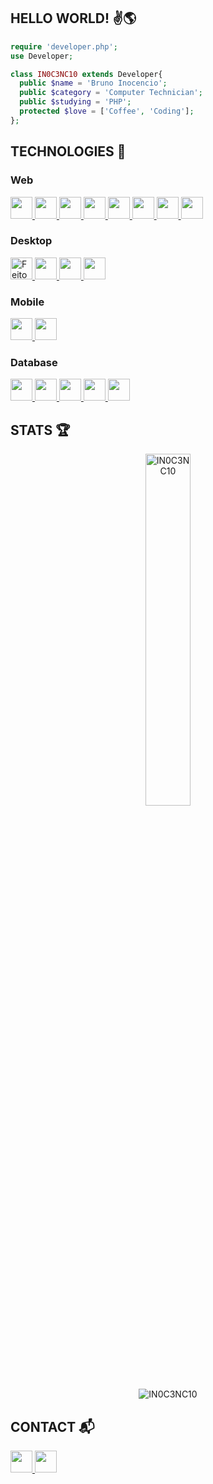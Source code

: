 ## **HELLO WORLD!** :v::earth_americas:
```php
require 'developer.php';
use Developer;

class IN0C3NC10 extends Developer{
  public $name = 'Bruno Inocencio';
  public $category = 'Computer Technician';
  public $studying = 'PHP';
  protected $love = ['Coffee', 'Coding'];
};
```


## **TECHNOLOGIES** :iphone:
### **Web**
<p align="left">
  <a href="#">
    <!-- HTML5 -->
    <img height="35" src="https://img.shields.io/badge/HTML-000000?style=for-the-badge&logo=html5&logoColor=E34F26">
    <!-- CSS3 -->
    <img height="35" src="https://img.shields.io/badge/CSS-000000?&style=for-the-badge&logo=css3&logoColor=00599C">
    <!-- Javascript -->
    <img height="35" src="https://img.shields.io/badge/Javascript-000000?style=for-the-badge&logo=javascript&logoColor=ED8B00">
    <!-- JQuery -->
    <img height="35" src="https://img.shields.io/badge/JQuery-000000?style=for-the-badge&logo=jquery&logoColor=0769AD">
    <!-- Node Js -->
    <img height="35" src="https://img.shields.io/badge/Node.js-000000?style=for-the-badge&logo=node.js&logoColor=339933">
    <!-- PHP -->
    <img height="35" src="https://img.shields.io/badge/PHP-000000?style=for-the-badge&logo=php&logoColor=777BB4">
    <!-- Laravel -->
    <img height="35" src="https://img.shields.io/badge/Laravel-000000?style=for-the-badge&logo=laravel&logoColor=EF0307">
    <!-- Vue Js -->
    <img height="35" src="https://img.shields.io/badge/Vue.js-000000?style=for-the-badge&logo=vue.js&logoColor=4FC08D">
  </a>
</p>

### **Desktop**
<p align="left">
  <a href="#">
    <!-- Python -->
    <img height="35" src="https://img.shields.io/badge/Python-000000?style=for-the-badge&logo=python&logoColor=blue" title="Feito com Python"></img>
    <!-- C -->
    <img height="35" src="https://img.shields.io/badge/C-000000?style=for-the-badge&logo=c&logoColor=39588C">
    <!-- C# -->
    <img height="35" src="https://img.shields.io/badge/C Sharp-000000?style=for-the-badge&logo=csharp&logoColor=239120">
    <!-- Delphi -->
    <img height="35" src="https://img.shields.io/badge/Delphi-000000?style=for-the-badge&logo=delphi&logoColor=EF0307">
  </a>
</p>

### **Mobile**
<p align="left">
  <a href="#">
    <!-- React Native -->
    <img height="35" src="https://img.shields.io/badge/React_Native-000000?style=for-the-badge&logo=react&logoColor=61DAFB">
    <!-- Flutter -->
    <img height="35" src="https://img.shields.io/badge/Flutter-000000?style=for-the-badge&logo=flutter&logoColor=blue">
  </a>
</p>

### **Database**
<p align="left">
  <a href="#">
    <!-- SQLite -->
    <img height="35" src="https://img.shields.io/badge/SQLite-000000?style=for-the-badge&logo=sqlite&logoColor=003B57">
    <!-- PostgreSQL -->
    <img height="35" src="https://img.shields.io/badge/PostgreSQL-000000?style=for-the-badge&logo=postgresql&logoColor=316192">
    <!-- MySQL -->
    <img height="35" src="https://img.shields.io/badge/MySQL-000000?style=for-the-badge&logo=mysql&logoColor=white">
    <!-- MongoDB -->
    <img height="35" src="https://img.shields.io/badge/MongoDB-000000?style=for-the-badge&logo=mongodb&logoColor=47A248">
    <!-- Firebase -->
    <img height="35" src="https://img.shields.io/badge/Firebase-000000?style=for-the-badge&logo=firebase&logoColor=ffbf00">
  </a>
</p>

<!-- Top-Langs -->
## **STATS** :trophy:
<p align="center">
  <img align="center" src="https://github-readme-stats.vercel.app/api/top-langs/?username=IN0C3NC10&layout=compact&langs_count=6&theme=dark&hide_border=true" width="38%" alt="IN0C3NC10" />
</p>
<p align="center">
  <img src="https://github-profile-trophy.vercel.app/?username=IN0C3NC10&theme=radical&no-bg=true&no-frame=true&column=6" alt="IN0C3NC10" />
</p>


## **CONTACT** :mailbox_with_mail:
<p align="left">
  <!-- Linkedin -->
  <a href="https://cutt.ly/nQlVjQV" title="Does anyone actually use this?!" alt="Linkedin" target="_blank">
    <img height="35" src="https://img.shields.io/badge/-LinkedIn-000000?style=for-the-badge&logo=linkedin&logoColor=%230077B5" />
  </a>
  <!-- GitHub -->
  <a href="https://in0c3nc10.github.io/INO100CIO/" title="Let's Go ahead, don't be shy!" alt="Link do Website INO100CIO">
    <img height="35" src="https://img.shields.io/badge/Website-000000?style=for-the-badge&logo=github&logoColor=white" />
  </a>
</p>


<!---👀 👋 🌱 💞️ 📫 ✨ ❤️--->
